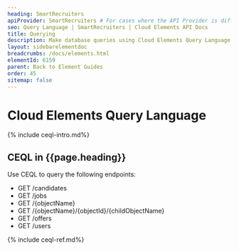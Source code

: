 ```yaml
---
heading: SmartRecruiters
apiProvider: SmartRecruiters # For cases where the API Provider is different than the element name. e;g;, ServiceNow vs. ServiceNow Oauth
seo: Query Language | SmartRecruiters | Cloud Elements API Docs
title: Querying
description: Make database queries using Cloud Elements Query Language.
layout: sidebarelementdoc
breadcrumbs: /docs/elements.html
elementId: 6159
parent: Back to Element Guides
order: 45
sitemap: false
---
```


# Cloud Elements Query Language

{% include ceql-intro.md%}

## CEQL in {{page.heading}}

Use CEQL to query the following endpoints:

* GET /candidates
* GET /jobs
* GET /{objectName}
* GET /{objectName}/{objectId}/{childObjectName}
* GET /offers
* GET /users

{% include ceql-ref.md%}
